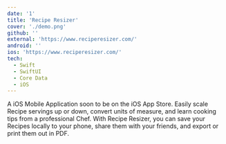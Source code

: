 ```yaml
---
date: '1'
title: 'Recipe Resizer'
cover: './demo.png'
github: ''
external: 'https://www.reciperesizer.com/'
android: ''
ios: 'https://www.reciperesizer.com/'
tech:
  - Swift
  - SwiftUI
  - Core Data
  - iOS
---
```


A iOS Mobile Application soon to be on the iOS App Store. Easily scale Recipe servings up or down, convert units of measure, and learn cooking tips from a professional Chef. With Recipe Resizer, you can save your Recipes locally to your phone, share them with your friends, and export or print them out in PDF.
